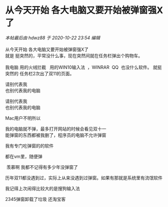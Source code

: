 # 从今天开始 各大电脑又要开始被弹窗强X了


<i class="pstatus"> 本帖最后由 hdwz88 于 2020-10-22 23:54 编辑 </i><br />
<br />
从今天开始 各大电脑又要开始被弹窗强X了 <br />
就是 挺突然的，平常没什么事，现在突然间就在任务栏弹出个购物车。<br />
<br />
我电脑 用的火绒拦截&nbsp; &nbsp;用的WIN10输入法&nbsp;&nbsp;，WINRAR&nbsp;&nbsp;QQ&nbsp;&nbsp;也没什么软件。 就挺突然的 任务栏2次出了双11的页面。

请别代表我<br />
也别代表我的电脑

请别代表我<br />
也别代表我的电脑<img src="static/image/smiley/default/biggrin.gif" smilieid="3" border="0" alt="" /><img src="static/image/smiley/default/biggrin.gif" smilieid="3" border="0" alt="" /><img src="static/image/smiley/default/biggrin.gif" smilieid="3" border="0" alt="" /><img src="static/image/smiley/default/biggrin.gif" smilieid="3" border="0" alt="" />

Mac用户不明所以

我的电脑就不弹，最多打开网站的时候会看见双十一<br />
能弹窗的东西都被我删了，程序员的电脑不允许弹窗

我有专门吃弹窗的的软件

都在vm里，随便弹

<img src="static/image/smiley/default/lol.gif" smilieid="12" border="0" alt="" /> 羡慕啊 我都不记得有多少年没弹窗了

历年双11都没遇到过，实际上从来没遇到过弹窗。如果有那就是系统里有流氓软件<img src="static/image/smiley/default/lol.gif" smilieid="12" border="0" alt="" />

我记得上次闹得比较大的是搜狗输入法

2345弹窗卸载了垃圾 还淘宝客
